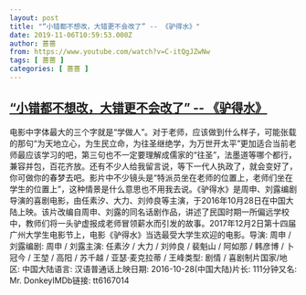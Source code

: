 ```yaml
---
layout: post
title: "“小错都不想改，大错更不会改了” -- 《驴得水》"
date: 2019-11-06T10:59:53.000Z
author: 蔷蔷
from: https://www.youtube.com/watch?v=C-itQgJZwNw
tags: [ 蔷蔷 ]
categories: [ 蔷蔷 ]
---
```

<!--1573037993000-->
[“小错都不想改，大错更不会改了” -- 《驴得水》](https://www.youtube.com/watch?v=C-itQgJZwNw)
------

<div>
电影中字体最大的三个字就是“学做人”。对于老师，应该做到什么样子，可能张载的那句“为天地立心，为生民立命，为往圣继绝学，为万世开太平”更加适合当前老师最应该学习的吧，第三句也不一定要理解成儒家的“往圣”，法墨道等哪个都行，兼容并包，百花齐放。还有不少人给我留言说，等下一代人执政了，就会变好了，你可做你的春梦去吧。影片中不少镜头是“特派员坐在老师的位置上，老师们坐在学生的位置上”，这种情景是什么意思也不用我去说。《驴得水》是周申、刘露编剧导演的喜剧电影，由任素汐、大力、刘帅良等主演，于2016年10月28日在中国大陆上映。该片改编自周申、刘露的同名话剧作品，讲述了民国时期一所偏远学校中，教师们将一头驴虚报成老师冒领薪水而引发的故事。2017年12月2日第十四届广州大学生电影节上，电影《驴得水》当选最受大学生欢迎的电影。导演: 周申 / 刘露编剧: 周申 / 刘露主演: 任素汐 / 大力 / 刘帅良 / 裴魁山 / 阿如那 / 韩彦博 / 卜冠今 / 王堃 / 高阳 / 苏千越 / 亚瑟·麦克拉蒂 / 王峰类型: 剧情 / 喜剧制片国家/地区: 中国大陆语言: 汉语普通话上映日期: 2016-10-28(中国大陆)片长: 111分钟又名: Mr. DonkeyIMDb链接: tt6167014
</div>
